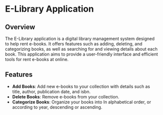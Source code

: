 # E-Library Application

## Overview

The E-Library application is a digital library management system designed to help rent e-books. It offers features such as adding, deleting, and categorizing books, as well as searching for and viewing details about each book. This application aims to provide a user-friendly interface and efficient tools for rent e-books at online.

## Features

- **Add Books**: Add new e-books to your collection with details such as title, author, publication date, and isbn.
- **Delete Books**: Remove e-books from your collection.
- **Categorize Books**: Organize your books into In alphabetical order, or according to year, descending or ascending.
